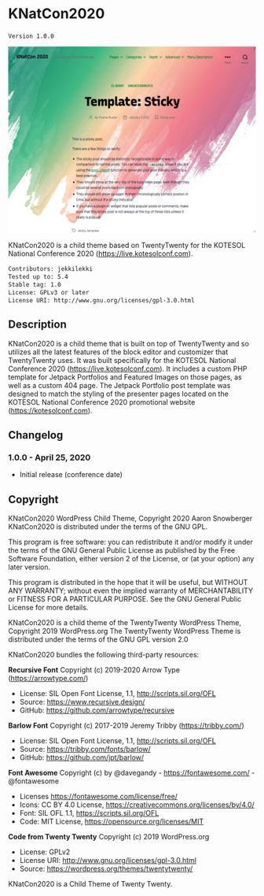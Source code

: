 # KNatCon2020

`Version 1.0.0`

![screenshot](https://github.com/jekkilekki/theme-knatcon2020/blob/master/screenshot.png?raw=true)

KNatCon2020 is a child theme based on TwentyTwenty for the KOTESOL National Conference 2020 (https://live.kotesolconf.com).

```
Contributors: jekkilekki
Tested up to: 5.4
Stable tag: 1.0
License: GPLv3 or later
License URI: http://www.gnu.org/licenses/gpl-3.0.html
```

## Description

KNatCon2020 is a child theme that is built on top of TwentyTwenty and so 
utilizes all the latest features of the block editor and customizer that 
TwentyTwenty uses. It was built specifically for the KOTESOL National Conference 
2020 (https://live.kotesolconf.com). It includes a custom PHP template for 
Jetpack Portfolios and Featured Images on those pages, as well as a custom 404 
page. The Jetpack Portfolio post template was designed to match the styling of 
the presenter pages located on the KOTESOL National Conference 2020 promotional 
website (https://kotesolconf.com).

## Changelog

### 1.0.0 - April 25, 2020

* Initial release (conference date)

## Copyright

KNatCon2020 WordPress Child Theme, Copyright 2020 Aaron Snowberger
KNatCon2020 is distributed under the terms of the GNU GPL.

This program is free software: you can redistribute it and/or modify
it under the terms of the GNU General Public License as published by
the Free Software Foundation, either version 2 of the License, or
(at your option) any later version.

This program is distributed in the hope that it will be useful,
but WITHOUT ANY WARRANTY; without even the implied warranty of
MERCHANTABILITY or FITNESS FOR A PARTICULAR PURPOSE. See the
GNU General Public License for more details.

KNatCon2020 is a child theme of the TwentyTwenty WordPress Theme, Copyright 2019 WordPress.org
The TwentyTwenty WordPress Theme is distributed under the terms of the GNU GPL version 2.0

KNatCon2020 bundles the following third-party resources:

__Recursive Font__
Copyright (c) 2019-2020 Arrow Type (https://arrowtype.com/)
- License: SIL Open Font License, 1.1, http://scripts.sil.org/OFL
- Source: https://www.recursive.design/
- GitHub: https://github.com/arrowtype/recursive

__Barlow Font__
Copyright (c) 2017-2019 Jeremy Tribby (https://tribby.com/)
- License: SIL Open Font License, 1.1, http://scripts.sil.org/OFL
- Source: https://tribby.com/fonts/barlow/
- GitHub: https://github.com/jpt/barlow/

__Font Awesome__
Copyright (c) by @davegandy - https://fontawesome.com/ - @fontawesome
- Licenses https://fontawesome.com/license/free/
- Icons: CC BY 4.0 License, https://creativecommons.org/licenses/by/4.0/
- Font: SIL OFL 1.1, https://scripts.sil.org/OFL
- Code: MIT License, https://opensource.org/licenses/MIT

__Code from Twenty Twenty__
Copyright (c) 2019 WordPress.org
- License: GPLv2
- License URI: http://www.gnu.org/licenses/gpl-3.0.html
- Source: https://wordpress.org/themes/twentytwenty/

KNatCon2020 is a Child Theme of Twenty Twenty.
